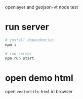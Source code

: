 openlayer and geojson-vt node test

# run  server

````bash
# install dependencies
npm i

# run server
npm run start
````

# open demo html

open `vectortile.html` in browser